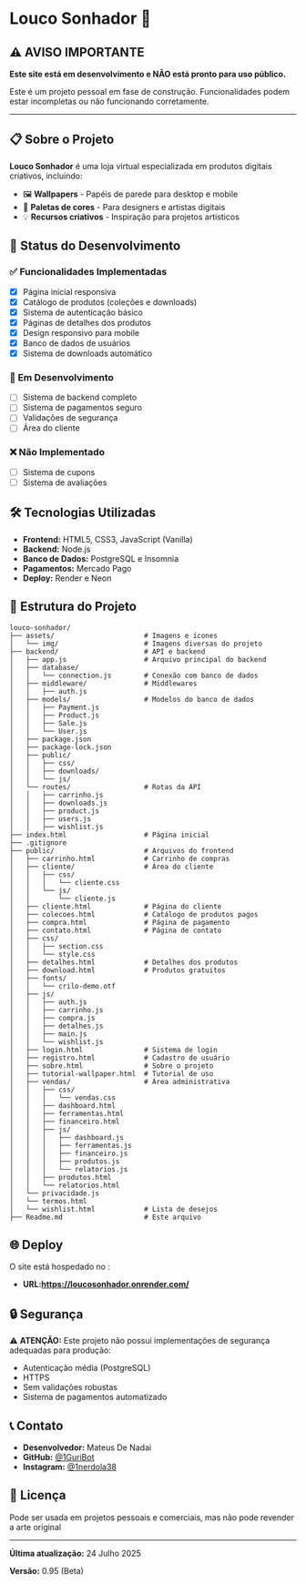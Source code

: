 # Louco Sonhador 🎨

## ⚠️ AVISO IMPORTANTE

**Este site está em desenvolvimento e NÃO está pronto para uso público.**

Este é um projeto pessoal em fase de construção. Funcionalidades podem estar incompletas ou não funcionando corretamente.

---

## 📋 Sobre o Projeto

**Louco Sonhador** é uma loja virtual especializada em produtos digitais criativos, incluindo:

- 🖼️ **Wallpapers** - Papéis de parede para desktop e mobile
- 🎨 **Paletas de cores** - Para designers e artistas digitais
- 💡 **Recursos criativos** - Inspiração para projetos artísticos

## 🚧 Status do Desenvolvimento

### ✅ Funcionalidades Implementadas
- [x] Página inicial responsiva
- [x] Catálogo de produtos (coleções e downloads)
- [x] Sistema de autenticação básico
- [x] Páginas de detalhes dos produtos
- [x] Design responsivo para mobile
- [x] Banco de dados de usuários
- [x] Sistema de downloads automático

### 🔄 Em Desenvolvimento
- [ ] Sistema de backend completo
- [ ] Sistema de pagamentos seguro
- [ ] Validações de segurança
- [ ] Área do cliente

### ❌ Não Implementado
- [ ] Sistema de cupons
- [ ] Sistema de avaliações

## 🛠️ Tecnologias Utilizadas

- **Frontend:** HTML5, CSS3, JavaScript (Vanilla)
- **Backend:** Node.js
- **Banco de Dados:** PostgreSQL e Insomnia
- **Pagamentos:** Mercado Pago
- **Deploy:** Render e Neon

## 📁 Estrutura do Projeto

```
louco-sonhador/
├── assets/                      # Imagens e ícones
│   └── img/                     # Imagens diversas do projeto
├── backend/                     # API e backend
│   ├── app.js                   # Arquivo principal do backend
│   ├── database/
│   │   └── connection.js        # Conexão com banco de dados
│   ├── middleware/              # Middlewares 
│   │   ├── auth.js
│   ├── models/                  # Modelos do banco de dados
│   │   ├── Payment.js
│   │   ├── Product.js
│   │   ├── Sale.js
│   │   └── User.js
│   ├── package.json
│   ├── package-lock.json
│   ├── public/
│   │   ├── css/
│   │   ├── downloads/
│   │   └── js/
│   └── routes/                  # Rotas da API
│   │   ├── carrinho.js
│   │   ├── downloads.js
│   │   ├── product.js
│   │   ├── users.js
│   │   ├── wishlist.js
├── index.html                   # Página inicial
├── .gitignore
├── public/                      # Arquivos do frontend
│   ├── carrinho.html            # Carrinho de compras
│   ├── cliente/                 # Área do cliente
│   │   ├── css/
│   │   │   └── cliente.css
│   │   └── js/
│   │       └── cliente.js
│   ├── cliente.html             # Página do cliente
│   ├── colecoes.html            # Catálogo de produtos pagos
│   ├── compra.html              # Página de pagamento
│   ├── contato.html             # Página de contato
│   ├── css/
│   │   ├── section.css
│   │   └── style.css
│   ├── detalhes.html            # Detalhes dos produtos
│   ├── download.html            # Produtos gratuitos
│   ├── fonts/
│   │   └── crilo-demo.otf
│   ├── js/
│   │   ├── auth.js
│   │   ├── carrinho.js
│   │   ├── compra.js
│   │   ├── detalhes.js
│   │   ├── main.js
│   │   └── wishlist.js
│   ├── login.html               # Sistema de login
│   ├── registro.html            # Cadastro de usuário
│   ├── sobre.html               # Sobre o projeto
│   ├── tutorial-wallpaper.html  # Tutorial de uso
│   ├── vendas/                  # Área administrativa
│   │   ├── css/
│   │   │   └── vendas.css
│   │   ├── dashboard.html
│   │   ├── ferramentas.html
│   │   ├── financeiro.html
│   │   ├── js/
│   │   │   ├── dashboard.js
│   │   │   ├── ferramentas.js
│   │   │   ├── financeiro.js
│   │   │   ├── produtos.js
│   │   │   └── relatorios.js
│   │   ├── produtos.html
│   │   └── relatorios.html
│   └── privacidade.js 
│   └── termos.html
│   └── wishlist.html            # Lista de desejos
├── Readme.md                    # Este arquivo
```

## 🌐 Deploy

O site está hospedado no :
- **URL:https://loucosonhador.onrender.com/** 

## 🔒 Segurança

⚠️ **ATENÇÃO:** Este projeto não possui implementações de segurança adequadas para produção:

- Autenticação média (PostgreSQL)
- HTTPS
- Sem validações robustas
- Sistema de pagamentos automatizado

## 📞 Contato

- **Desenvolvedor:** Mateus De Nadai
- **GitHub:** [@1GuriBot](https://github.com/mateusden)
- **Instagram:** [@1nerdola38](https://instagram.com/1.nerdola)

## 📄 Licença

Pode ser usada em projetos pessoais e comerciais, mas não pode revender a arte original

---

**Última atualização:** 24 Julho 2025

**Versão:** 0.95 (Beta)
